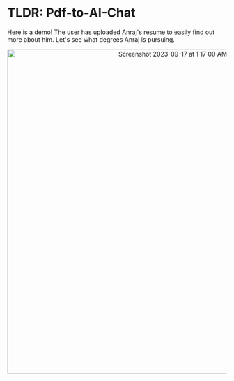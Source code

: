 # TLDR: Pdf-to-AI-Chat

Here is a demo! The user has uploaded Anraj's resume to easily find out more about him. Let's see what degrees Anraj is pursuing.

<p align="center">
  <img width="744" alt="Screenshot 2023-09-17 at 1 17 00 AM" src="https://github.com/Anraj-J/TLDR-Pdf-to-AI-Chat/assets/86089564/7adf9b94-c9ff-43aa-8634-2bf1e63d5fcc">
</p>



